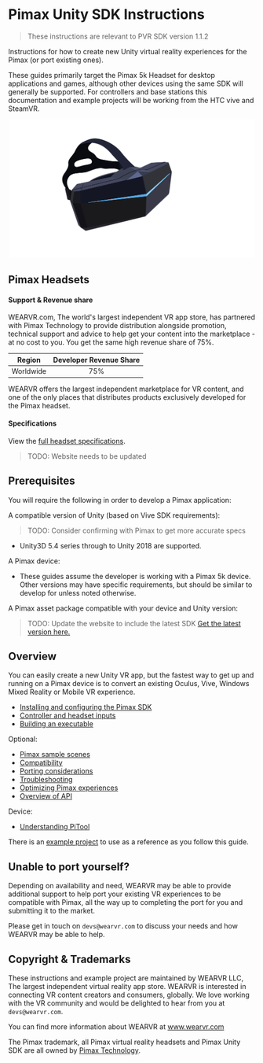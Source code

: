# Pimax Unity SDK Instructions

> These instructions are relevant to PVR SDK version 1.1.2

Instructions for how to create new Unity virtual reality experiences for the Pimax (or port existing ones).

These guides primarily target the Pimax 5k Headset for desktop applications and games, although other devices using the same SDK will generally be supported. For controllers and base stations this documentation and example projects will be working from the HTC vive and SteamVR.

<p align="center">
  <img alt="P1 Headset" width="500px" src="/docs/assets/Pimax 5K.svg">
</p>

## Pimax Headsets

#### Support & Revenue share

WEARVR.com, The world's largest independent VR app store, has partnered with Pimax Technology to provide distribution alongside promotion, technical support and advice to help get your content into the marketplace - at no cost to you. You get the same high revenue share of 75%.

| Region | Developer Revenue Share |
| :---: | :----: |
| Worldwide | 75% |

WEARVR offers the largest independent marketplace for VR content, and one of the only places that distributes products exclusively developed for the Pimax headset.

#### Specifications

View the [full headset specifications](https://www.wearvr.com/developer-center/devices/pimax).

> TODO: Website needs to be updated

## Prerequisites

You will require the following in order to develop a Pimax application:

A compatible version of Unity (based on Vive SDK requirements):
> TODO: Consider confirming with Pimax to get more accurate specs
* Unity3D 5.4 series through to Unity 2018 are supported.

A Pimax device:

* These guides assume the developer is working with a Pimax 5k device. Other versions may have specific requirements, but should be similar to develop for unless noted otherwise.

A Pimax asset package compatible with your device and Unity version:
> TODO: Update the website to include the latest SDK
<a href="https://users.wearvr.com/developers/devices/pimax/resources/vr-unity-package" target="_blank">Get the latest version here.</a>

## Overview

You can easily create a new Unity VR app, but the fastest way to get up and running on a Pimax device is to convert an existing Oculus, Vive, Windows Mixed Reality or Mobile VR experience.

* [Installing and configuring the Pimax SDK](/docs/pimax-vr-unity-sdk-installation.md)
* [Controller and headset inputs](/docs/pimax-controllers.md)
* [Building an executable](/docs/building-pimax-exe.md)

Optional:

* [Pimax sample scenes](/docs/pimax-sample-scenes-overview.md)
* [Compatibility](/docs/pimax-compatibility.md)
* [Porting considerations](/docs/pimax-porting-considerations.md)
* [Troubleshooting](/docs/troubleshooting.md)
* [Optimizing Pimax experiences](/docs/optimizing-pimax-experiences.md)
* [Overview of API](/docs/api-overview.md)

Device:

* [Understanding PiTool](/docs/pitool-guide.md)

There is an [example project](examples/Readme.md) to use as a reference as you follow this guide.

## Unable to port yourself?

Depending on availability and need, WEARVR may be able to provide additional support to help port your existing VR experiences to be compatible with Pimax, all the way up to completing the port for you and submitting it to the market.

Please get in touch on `devs@wearvr.com` to discuss your needs and how WEARVR may be able to help.

## Copyright & Trademarks

These instructions and example project are maintained by WEARVR LLC, The largest independent virtual reality app store. WEARVR is interested in connecting VR content creators and consumers, globally. We love working with the VR community and would be delighted to hear from you at `devs@wearvr.com`.

You can find more information about WEARVR at www.wearvr.com

The Pimax trademark, all Pimax virtual reality headsets and Pimax Unity SDK are all owned by [Pimax Technology](https://pimaxvr.com/).
